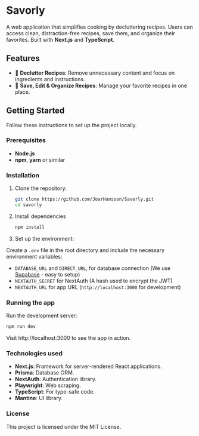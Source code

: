 # Savorly

A web application that simplifies cooking by decluttering recipes. Users can access clean, distraction-free recipes, save them, and organize their favorites. Built with **Next.js** and **TypeScript**.

## Features

- 🧹 **Declutter Recipes**: Remove unnecessary content and focus on ingredients and instructions.  
- 📂 **Save, Edit & Organize Recipes**: Manage your favorite recipes in one place.  


## Getting Started

Follow these instructions to set up the project locally.

### Prerequisites

- **Node.js**
- **npm**, **yarn** or similar


### Installation

1. Clone the repository:

   ```bash
   git clone https://github.com/JoarHansson/Savorly.git
   cd savorly
   ```

2. Install dependencies

   ```bash
   npm install
   ```

3. Set up the environment:

Create a `.env` file in the root directory and include the necessary environment variables:
- `DATABASE_URL` and `DIRECT_URL`, for database connection (We use [Supabase](https://supabase.com/) - easy to setup)
- `NEXTAUTH_SECRET` for NextAuth (A hash used to encrypt the JWT)
- `NEXTAUTH_URL` for app URL (`http://localhost:3000` for development)

### Running the app

Run the development server:

   ```bash
   npm run dev
   ```

Visit http://localhost:3000 to see the app in action.

### Technologies used

- **Next.js**: Framework for server-rendered React applications.
- **Prisma**: Database ORM.
- **NextAuth**: Authentication library.
- **Playwright**: Web scraping.
- **TypeScript**: For type-safe code.
- **Mantine**: UI library.

### License

This project is licensed under the MIT License.
